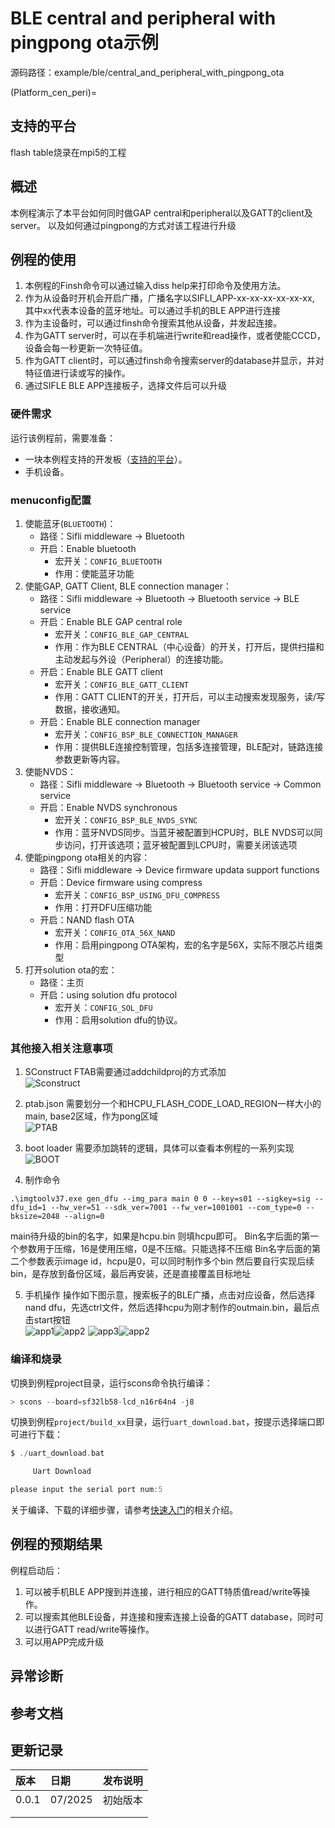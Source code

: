 # BLE central and peripheral with pingpong ota示例

源码路径：example/ble/central_and_peripheral_with_pingpong_ota

(Platform_cen_peri)=
## 支持的平台
<!-- 支持哪些板子和芯片平台 -->
flash table烧录在mpi5的工程

## 概述
<!-- 例程简介 -->
本例程演示了本平台如何同时做GAP central和peripheral以及GATT的client及server。
以及如何通过pingpong的方式对该工程进行升级


## 例程的使用
<!-- 说明如何使用例程，比如连接哪些硬件管脚观察波形，编译和烧写可以引用相关文档。
对于rt_device的例程，还需要把本例程用到的配置开关列出来，比如PWM例程用到了PWM1，需要在onchip菜单里使能PWM1 -->
1. 本例程的Finsh命令可以通过输入diss help来打印命令及使用方法。
2. 作为从设备时开机会开启广播，广播名字以SIFLI_APP-xx-xx-xx-xx-xx-xx, 其中xx代表本设备的蓝牙地址。可以通过手机的BLE APP进行连接
3. 作为主设备时，可以通过finsh命令搜索其他从设备，并发起连接。
4. 作为GATT server时，可以在手机端进行write和read操作，或者使能CCCD，设备会每一秒更新一次特征值。
5. 作为GATT client时，可以通过finsh命令搜索server的database并显示，并对特征值进行读或写的操作。
6. 通过SIFLE BLE APP连接板子，选择文件后可以升级


### 硬件需求
运行该例程前，需要准备：
+ 一块本例程支持的开发板（[支持的平台](#Platform_cen_peri)）。
+ 手机设备。

### menuconfig配置
1. 使能蓝牙(`BLUETOOTH`)：
    - 路径：Sifli middleware → Bluetooth
    - 开启：Enable bluetooth
         - 宏开关：`CONFIG_BLUETOOTH`
         - 作用：使能蓝牙功能
2. 使能GAP, GATT Client, BLE connection manager：
    - 路径：Sifli middleware → Bluetooth → Bluetooth service → BLE service
    - 开启：Enable BLE GAP central role
         - 宏开关：`CONFIG_BLE_GAP_CENTRAL`
         - 作用：作为BLE CENTRAL（中心设备）的开关，打开后，提供扫描和主动发起与外设（Peripheral）的连接功能。
    - 开启：Enable BLE GATT client
         - 宏开关：`CONFIG_BLE_GATT_CLIENT`
         - 作用：GATT CLIENT的开关，打开后，可以主动搜索发现服务，读/写数据，接收通知。
    - 开启：Enable BLE connection manager
         - 宏开关：`CONFIG_BSP_BLE_CONNECTION_MANAGER`
         - 作用：提供BLE连接控制管理，包括多连接管理，BLE配对，链路连接参数更新等内容。
3. 使能NVDS：
    - 路径：Sifli middleware → Bluetooth → Bluetooth service → Common service
    - 开启：Enable NVDS synchronous
        - 宏开关：`CONFIG_BSP_BLE_NVDS_SYNC`
        - 作用：蓝牙NVDS同步。当蓝牙被配置到HCPU时，BLE NVDS可以同步访问，打开该选项；蓝牙被配置到LCPU时，需要关闭该选项
4. 使能pingpong ota相关的内容：
    - 路径：Sifli middleware → Device firmware updata support functions
    - 开启：Device firmware using compress
        - 宏开关：`CONFIG_BSP_USING_DFU_COMPRESS`
        - 作用：打开DFU压缩功能
    - 开启：NAND flash OTA
        - 宏开关：`CONFIG_OTA_56X_NAND`
        - 作用：启用pingpong OTA架构，宏的名字是56X，实际不限芯片组类型
5. 打开solution ota的宏：
    - 路径：主页
    - 开启：using solution dfu protocol
        - 宏开关：`CONFIG_SOL_DFU`
        - 作用：启用solution dfu的协议。

### 其他接入相关注意事项
1. SConstruct
FTAB需要通过addchildproj的方式添加 \
![Sconstruct](./assets/SConstruct.png)

2. ptab.json
需要划分一个和HCPU_FLASH_CODE_LOAD_REGION一样大小的main, base2区域，作为pong区域 \
![PTAB](./assets/ptab.png)

3. boot loader
需要添加跳转的逻辑，具体可以查看本例程的一系列实现 \
![BOOT](./assets/bootloader.png)

4. 制作命令
```shell
.\imgtoolv37.exe gen_dfu --img_para main 0 0 --key=s01 --sigkey=sig --dfu_id=1 --hw_ver=51 --sdk_ver=7001 --fw_ver=1001001 --com_type=0 --bksize=2048 --align=0
```
main待升级的bin的名字，如果是hcpu.bin 则填hcpu即可。
Bin名字后面的第一个参数用于压缩，16是使用压缩，0是不压缩。只能选择不压缩
Bin名字后面的第二个参数表示image id，hcpu是0，可以同时制作多个bin
然后要自行实现后续bin，是存放到备份区域，最后再安装，还是直接覆盖目标地址

5. 手机操作
操作如下图示意，搜索板子的BLE广播，点击对应设备，然后选择nand dfu，先选ctrl文件，然后选择hcpu为刚才制作的outmain.bin，最后点击start按钮 \
![app1](./assets/app.jpg)![app2](./assets/app2.jpg)
![app3](./assets/app3.jpg)![app2](./assets/app4.jpg)


### 编译和烧录
切换到例程project目录，运行scons命令执行编译：
```c
> scons --board=sf32lb58-lcd_n16r64n4 -j8
```
切换到例程`project/build_xx`目录，运行`uart_download.bat`，按提示选择端口即可进行下载：
```c
$ ./uart_download.bat

     Uart Download

please input the serial port num:5
```
关于编译、下载的详细步骤，请参考[快速入门](/quickstart/get-started.md)的相关介绍。

## 例程的预期结果
<!-- 说明例程运行结果，比如哪几个灯会亮，会打印哪些log，以便用户判断例程是否正常运行，运行结果可以结合代码分步骤说明 -->
例程启动后：
1. 可以被手机BLE APP搜到并连接，进行相应的GATT特质值read/write等操作。
2. 可以搜索其他BLE设备，并连接和搜索连接上设备的GATT database，同时可以进行GATT read/write等操作。
3. 可以用APP完成升级

## 异常诊断


## 参考文档
<!-- 对于rt_device的示例，rt-thread官网文档提供的较详细说明，可以在这里添加网页链接，例如，参考RT-Thread的[RTC文档](https://www.rt-thread.org/document/site/#/rt-thread-version/rt-thread-standard/programming-manual/device/rtc/rtc) -->

## 更新记录
|版本 |日期   |发布说明 |
|:---|:---|:---|
|0.0.1 |07/2025 |初始版本 |
| | | |
| | | |
